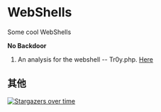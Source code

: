 # WebShells
Some cool WebShells

**No Backdoor**

1. An analysis for the webshell -- Tr0y.php. [Here](https://www.tr0y.wang/2018/04/19/PHPWebShell/)


## 其他
[![Stargazers over time](https://starchart.cc/Macr0phag3/WebShells.svg)](https://starchart.cc/Macr0phag3/WebShells)
